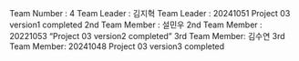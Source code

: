 Team Number : 4
Team Leader : 김지혁
Team Leader : 20241051
Project 03 version1 completed
2nd Team Member : 설민우
2nd Team Member : 20221053
“Project 03 version2 completed”
3rd Team Member: 김수연
3rd Team Member: 20241048
Project 03 version3 completed
